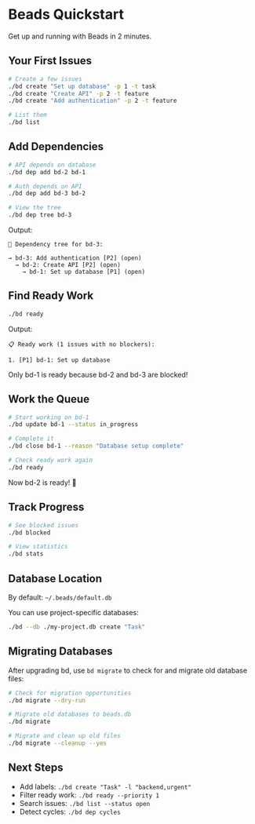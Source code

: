 # Beads Quickstart

Get up and running with Beads in 2 minutes.

## Your First Issues

```bash
# Create a few issues
./bd create "Set up database" -p 1 -t task
./bd create "Create API" -p 2 -t feature
./bd create "Add authentication" -p 2 -t feature

# List them
./bd list
```

## Add Dependencies

```bash
# API depends on database
./bd dep add bd-2 bd-1

# Auth depends on API
./bd dep add bd-3 bd-2

# View the tree
./bd dep tree bd-3
```

Output:

```
🌲 Dependency tree for bd-3:

→ bd-3: Add authentication [P2] (open)
  → bd-2: Create API [P2] (open)
    → bd-1: Set up database [P1] (open)
```

## Find Ready Work

```bash
./bd ready
```

Output:

```
📋 Ready work (1 issues with no blockers):

1. [P1] bd-1: Set up database
```

Only bd-1 is ready because bd-2 and bd-3 are blocked!

## Work the Queue

```bash
# Start working on bd-1
./bd update bd-1 --status in_progress

# Complete it
./bd close bd-1 --reason "Database setup complete"

# Check ready work again
./bd ready
```

Now bd-2 is ready! 🎉

## Track Progress

```bash
# See blocked issues
./bd blocked

# View statistics
./bd stats
```

## Database Location

By default: `~/.beads/default.db`

You can use project-specific databases:

```bash
./bd --db ./my-project.db create "Task"
```

## Migrating Databases

After upgrading bd, use `bd migrate` to check for and migrate old database files:

```bash
# Check for migration opportunities
./bd migrate --dry-run

# Migrate old databases to beads.db
./bd migrate

# Migrate and clean up old files
./bd migrate --cleanup --yes
```

## Next Steps

-   Add labels: `./bd create "Task" -l "backend,urgent"`
-   Filter ready work: `./bd ready --priority 1`
-   Search issues: `./bd list --status open`
-   Detect cycles: `./bd dep cycles`

